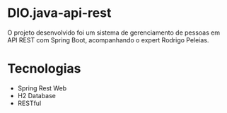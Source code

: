 # DIO.java-api-rest

O projeto desenvolvido foi um sistema de gerenciamento de pessoas em API REST com Spring Boot, acompanhando o expert Rodrigo Peleias.

# Tecnologias
- Spring Rest Web
- H2 Database
- RESTful
